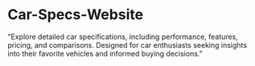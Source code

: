 # Car-Specs-Website
"Explore detailed car specifications, including performance, features, pricing, and comparisons. Designed for car enthusiasts seeking insights into their favorite vehicles and informed buying decisions."
